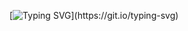 [![Typing SVG](https://readme-typing-svg.herokuapp.com?font=Poppins&weight=200&size=30&pause=1000&color=A947F7&background=AAA5FF00&center=true&vCenter=true&random=false&width=435&lines=Marcella%2C+frontend+developer.)](https://git.io/typing-svg)
